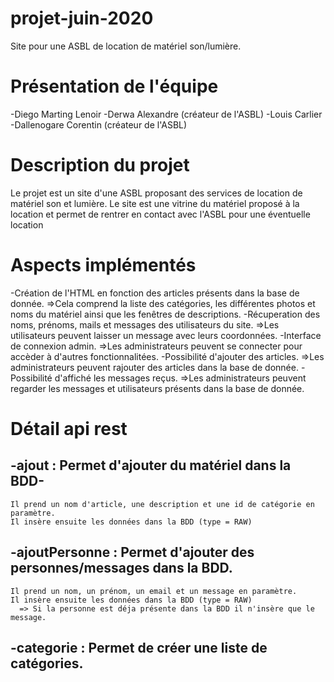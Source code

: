 # projet-juin-2020
Site pour une ASBL de location de matériel son/lumière.

# Présentation de l'équipe 
-Diego Marting Lenoir
-Derwa Alexandre (créateur de l'ASBL)
-Louis Carlier
-Dallenogare Corentin (créateur de l'ASBL)

# Description du projet
Le projet est un site d'une ASBL proposant des services de location de matériel son et lumière.
Le site est une vitrine du matériel proposé à la location et permet de rentrer en contact avec l'ASBL
pour une éventuelle location

# Aspects implémentés
-Création de l'HTML en fonction des articles présents dans la base de donnée. 
  =>Cela comprend la liste des catégories, les différentes photos et noms du matériel ainsi que les fenêtres de descriptions.
-Récuperation des noms, prénoms, mails et messages des utilisateurs du site.
  =>Les utilisateurs peuvent laisser un message avec leurs coordonnées.
-Interface de connexion admin.
  =>Les administrateurs peuvent se connecter pour accèder à d'autres fonctionnalitées.
-Possibilité d'ajouter des articles.
  =>Les administrateurs peuvent rajouter des articles dans la base de donnée.
-Possibilité d'affiché les messages reçus.
  =>Les administrateurs peuvent regarder les messages et utilisateurs présents dans la base de donnée.
  
# Détail api rest 
-ajout : Permet d'ajouter du matériel dans la BDD-
-
    Il prend un nom d'article, une description et une id de catégorie en paramètre.
    Il insère ensuite les données dans la BDD (type = RAW)
-ajoutPersonne : Permet d'ajouter des personnes/messages dans la BDD.
-
    Il prend un nom, un prénom, un email et un message en paramètre.
    Il insère ensuite les données dans la BDD (type = RAW)
      => Si la personne est déja présente dans la BDD il n'insère que le message.
-categorie : Permet de créer une liste de catégories.
-

